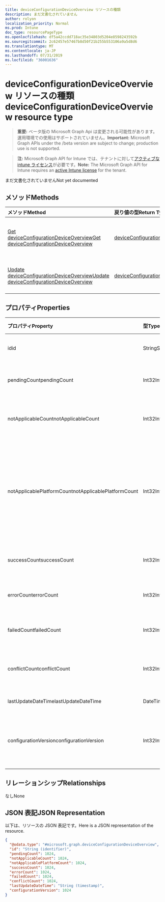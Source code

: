 ```yaml
---
title: deviceConfigurationDeviceOverview リソースの種類
description: まだ文書化されていません
author: rolyon
localization_priority: Normal
ms.prod: Intune
doc_type: resourcePageType
ms.openlocfilehash: df5a42ccdd718ac35e34803d5204e8598243592b
ms.sourcegitcommit: 2c62457e57467b8d50f21b255b553106a9a5d8d6
ms.translationtype: MT
ms.contentlocale: ja-JP
ms.lasthandoff: 07/31/2019
ms.locfileid: "36001636"
---
```

# <a name="deviceconfigurationdeviceoverview-resource-type"></a><span data-ttu-id="cfe72-103">deviceConfigurationDeviceOverview リソースの種類</span><span class="sxs-lookup"><span data-stu-id="cfe72-103">deviceConfigurationDeviceOverview resource type</span></span>

> <span data-ttu-id="cfe72-104">**重要:** ベータ版の Microsoft Graph Api は変更される可能性があります。運用環境での使用はサポートされていません。</span><span class="sxs-lookup"><span data-stu-id="cfe72-104">**Important:** Microsoft Graph APIs under the /beta version are subject to change; production use is not supported.</span></span>

> <span data-ttu-id="cfe72-105">**注:** Microsoft Graph API for Intune では、テナントに対して[アクティブな intune ライセンス](https://go.microsoft.com/fwlink/?linkid=839381)が必要です。</span><span class="sxs-lookup"><span data-stu-id="cfe72-105">**Note:** The Microsoft Graph API for Intune requires an [active Intune license](https://go.microsoft.com/fwlink/?linkid=839381) for the tenant.</span></span>

<span data-ttu-id="cfe72-106">まだ文書化されていません</span><span class="sxs-lookup"><span data-stu-id="cfe72-106">Not yet documented</span></span>

## <a name="methods"></a><span data-ttu-id="cfe72-107">メソッド</span><span class="sxs-lookup"><span data-stu-id="cfe72-107">Methods</span></span>
|<span data-ttu-id="cfe72-108">メソッド</span><span class="sxs-lookup"><span data-stu-id="cfe72-108">Method</span></span>|<span data-ttu-id="cfe72-109">戻り値の型</span><span class="sxs-lookup"><span data-stu-id="cfe72-109">Return Type</span></span>|<span data-ttu-id="cfe72-110">説明</span><span class="sxs-lookup"><span data-stu-id="cfe72-110">Description</span></span>|
|:---|:---|:---|
|[<span data-ttu-id="cfe72-111">Get deviceConfigurationDeviceOverview</span><span class="sxs-lookup"><span data-stu-id="cfe72-111">Get deviceConfigurationDeviceOverview</span></span>](../api/intune-deviceconfig-deviceconfigurationdeviceoverview-get.md)|[<span data-ttu-id="cfe72-112">deviceConfigurationDeviceOverview</span><span class="sxs-lookup"><span data-stu-id="cfe72-112">deviceConfigurationDeviceOverview</span></span>](../resources/intune-deviceconfig-deviceconfigurationdeviceoverview.md)|<span data-ttu-id="cfe72-113">[deviceConfigurationDeviceOverview](../resources/intune-deviceconfig-deviceconfigurationdeviceoverview.md) オブジェクトのプロパティとリレーションシップを読み取ります。</span><span class="sxs-lookup"><span data-stu-id="cfe72-113">Read properties and relationships of the [deviceConfigurationDeviceOverview](../resources/intune-deviceconfig-deviceconfigurationdeviceoverview.md) object.</span></span>|
|[<span data-ttu-id="cfe72-114">Update deviceConfigurationDeviceOverview</span><span class="sxs-lookup"><span data-stu-id="cfe72-114">Update deviceConfigurationDeviceOverview</span></span>](../api/intune-deviceconfig-deviceconfigurationdeviceoverview-update.md)|[<span data-ttu-id="cfe72-115">deviceConfigurationDeviceOverview</span><span class="sxs-lookup"><span data-stu-id="cfe72-115">deviceConfigurationDeviceOverview</span></span>](../resources/intune-deviceconfig-deviceconfigurationdeviceoverview.md)|<span data-ttu-id="cfe72-116">[deviceConfigurationDeviceOverview](../resources/intune-deviceconfig-deviceconfigurationdeviceoverview.md) オブジェクトのプロパティを更新します。</span><span class="sxs-lookup"><span data-stu-id="cfe72-116">Update the properties of a [deviceConfigurationDeviceOverview](../resources/intune-deviceconfig-deviceconfigurationdeviceoverview.md) object.</span></span>|

## <a name="properties"></a><span data-ttu-id="cfe72-117">プロパティ</span><span class="sxs-lookup"><span data-stu-id="cfe72-117">Properties</span></span>
|<span data-ttu-id="cfe72-118">プロパティ</span><span class="sxs-lookup"><span data-stu-id="cfe72-118">Property</span></span>|<span data-ttu-id="cfe72-119">型</span><span class="sxs-lookup"><span data-stu-id="cfe72-119">Type</span></span>|<span data-ttu-id="cfe72-120">説明</span><span class="sxs-lookup"><span data-stu-id="cfe72-120">Description</span></span>|
|:---|:---|:---|
|<span data-ttu-id="cfe72-121">id</span><span class="sxs-lookup"><span data-stu-id="cfe72-121">id</span></span>|<span data-ttu-id="cfe72-122">String</span><span class="sxs-lookup"><span data-stu-id="cfe72-122">String</span></span>|<span data-ttu-id="cfe72-123">エンティティのキー。</span><span class="sxs-lookup"><span data-stu-id="cfe72-123">Key of the entity.</span></span>|
|<span data-ttu-id="cfe72-124">pendingCount</span><span class="sxs-lookup"><span data-stu-id="cfe72-124">pendingCount</span></span>|<span data-ttu-id="cfe72-125">Int32</span><span class="sxs-lookup"><span data-stu-id="cfe72-125">Int32</span></span>|<span data-ttu-id="cfe72-126">保留中のデバイスの数</span><span class="sxs-lookup"><span data-stu-id="cfe72-126">Number of pending devices</span></span>|
|<span data-ttu-id="cfe72-127">notApplicableCount</span><span class="sxs-lookup"><span data-stu-id="cfe72-127">notApplicableCount</span></span>|<span data-ttu-id="cfe72-128">Int32</span><span class="sxs-lookup"><span data-stu-id="cfe72-128">Int32</span></span>|<span data-ttu-id="cfe72-129">該当しないデバイスの数</span><span class="sxs-lookup"><span data-stu-id="cfe72-129">Number of not applicable devices</span></span>|
|<span data-ttu-id="cfe72-130">notApplicablePlatformCount</span><span class="sxs-lookup"><span data-stu-id="cfe72-130">notApplicablePlatformCount</span></span>|<span data-ttu-id="cfe72-131">Int32</span><span class="sxs-lookup"><span data-stu-id="cfe72-131">Int32</span></span>|<span data-ttu-id="cfe72-132">プラットフォームとポリシーの不一致が原因で適用されていないデバイスの数</span><span class="sxs-lookup"><span data-stu-id="cfe72-132">Number of not applicable devices due to mismatch platform and policy</span></span>|
|<span data-ttu-id="cfe72-133">successCount</span><span class="sxs-lookup"><span data-stu-id="cfe72-133">successCount</span></span>|<span data-ttu-id="cfe72-134">Int32</span><span class="sxs-lookup"><span data-stu-id="cfe72-134">Int32</span></span>|<span data-ttu-id="cfe72-135">成功したデバイスの数</span><span class="sxs-lookup"><span data-stu-id="cfe72-135">Number of succeeded devices</span></span>|
|<span data-ttu-id="cfe72-136">errorCount</span><span class="sxs-lookup"><span data-stu-id="cfe72-136">errorCount</span></span>|<span data-ttu-id="cfe72-137">Int32</span><span class="sxs-lookup"><span data-stu-id="cfe72-137">Int32</span></span>|<span data-ttu-id="cfe72-138">エラー デバイスの数</span><span class="sxs-lookup"><span data-stu-id="cfe72-138">Number of error devices</span></span>|
|<span data-ttu-id="cfe72-139">failedCount</span><span class="sxs-lookup"><span data-stu-id="cfe72-139">failedCount</span></span>|<span data-ttu-id="cfe72-140">Int32</span><span class="sxs-lookup"><span data-stu-id="cfe72-140">Int32</span></span>|<span data-ttu-id="cfe72-141">失敗したデバイスの数</span><span class="sxs-lookup"><span data-stu-id="cfe72-141">Number of failed devices</span></span>|
|<span data-ttu-id="cfe72-142">conflictCount</span><span class="sxs-lookup"><span data-stu-id="cfe72-142">conflictCount</span></span>|<span data-ttu-id="cfe72-143">Int32</span><span class="sxs-lookup"><span data-stu-id="cfe72-143">Int32</span></span>|<span data-ttu-id="cfe72-144">競合しているデバイスの数</span><span class="sxs-lookup"><span data-stu-id="cfe72-144">Number of devices in conflict</span></span>|
|<span data-ttu-id="cfe72-145">lastUpdateDateTime</span><span class="sxs-lookup"><span data-stu-id="cfe72-145">lastUpdateDateTime</span></span>|<span data-ttu-id="cfe72-146">DateTimeOffset</span><span class="sxs-lookup"><span data-stu-id="cfe72-146">DateTimeOffset</span></span>|<span data-ttu-id="cfe72-147">最終更新時刻</span><span class="sxs-lookup"><span data-stu-id="cfe72-147">Last update time</span></span>|
|<span data-ttu-id="cfe72-148">configurationVersion</span><span class="sxs-lookup"><span data-stu-id="cfe72-148">configurationVersion</span></span>|<span data-ttu-id="cfe72-149">Int32</span><span class="sxs-lookup"><span data-stu-id="cfe72-149">Int32</span></span>|<span data-ttu-id="cfe72-150">対象の概要に関するポリシーのバージョン</span><span class="sxs-lookup"><span data-stu-id="cfe72-150">Version of the policy for that overview</span></span>|

## <a name="relationships"></a><span data-ttu-id="cfe72-151">リレーションシップ</span><span class="sxs-lookup"><span data-stu-id="cfe72-151">Relationships</span></span>
<span data-ttu-id="cfe72-152">なし</span><span class="sxs-lookup"><span data-stu-id="cfe72-152">None</span></span>

## <a name="json-representation"></a><span data-ttu-id="cfe72-153">JSON 表記</span><span class="sxs-lookup"><span data-stu-id="cfe72-153">JSON Representation</span></span>
<span data-ttu-id="cfe72-154">以下は、リソースの JSON 表記です。</span><span class="sxs-lookup"><span data-stu-id="cfe72-154">Here is a JSON representation of the resource.</span></span>
<!-- {
  "blockType": "resource",
  "keyProperty": "id",
  "@odata.type": "microsoft.graph.deviceConfigurationDeviceOverview"
}
-->
``` json
{
  "@odata.type": "#microsoft.graph.deviceConfigurationDeviceOverview",
  "id": "String (identifier)",
  "pendingCount": 1024,
  "notApplicableCount": 1024,
  "notApplicablePlatformCount": 1024,
  "successCount": 1024,
  "errorCount": 1024,
  "failedCount": 1024,
  "conflictCount": 1024,
  "lastUpdateDateTime": "String (timestamp)",
  "configurationVersion": 1024
}
```





